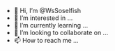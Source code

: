 - 👋 Hi, I’m @WsSoselfish
- 👀 I’m interested in ...
- 🌱 I’m currently learning ...
- 💞️ I’m looking to collaborate on ...
- 📫 How to reach me ...

<!---
WsSoselfish/WsSoselfish is a ✨ special ✨ repository because its `README.md` (this file) appears on your GitHub profile.
You can click the Preview link to take a look at your changes.
--->
